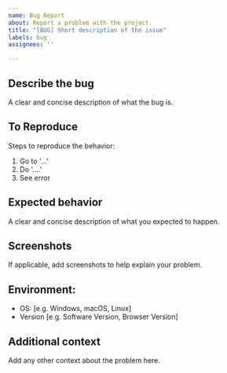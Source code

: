 ```yaml
---
name: Bug Report
about: Report a problem with the project.
title: "[BUG] Short description of the issue"
labels: bug
assignees: ''

---
```


## Describe the bug
A clear and concise description of what the bug is.

## To Reproduce
Steps to reproduce the behavior:
1. Go to '...'
2. Do '....'
3. See error

## Expected behavior
A clear and concise description of what you expected to happen.

## Screenshots
If applicable, add screenshots to help explain your problem.

## Environment:
 - OS: [e.g. Windows, macOS, Linux]
 - Version [e.g. Software Version, Browser Version]

## Additional context
Add any other context about the problem here.
